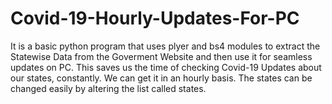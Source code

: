 # Covid-19-Hourly-Updates-For-PC
It is a basic python program that uses plyer and bs4 modules to extract the Statewise Data from the Goverment Website and then use it for seamless updates on PC. 
This saves us the time of checking Covid-19 Updates about our states, constantly. We can get it in an hourly basis. The states can be changed easily by altering the list called states.
